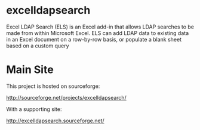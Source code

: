 excelldapsearch
===============

Excel LDAP Search (ELS) is an Excel add-in that allows LDAP searches to be made from within Microsoft Excel. ELS can add LDAP data to existing data in an Excel document on a row-by-row basis, or populate a blank sheet based on a custom query


Main Site
=========

This project is hosted on sourceforge:

  http://sourceforge.net/projects/excelldapsearch/
  
With a supporting site:

  http://excelldapsearch.sourceforge.net/
  

